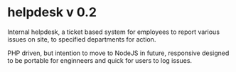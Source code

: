 helpdesk v 0.2
========

Internal helpdesk, a ticket based system for employees to report various issues on site, to specified departments for action.

PHP driven, but intention to move to NodeJS in future, responsive designed to be portable for enginneers and quick for users to log issues.
